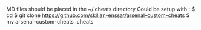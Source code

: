 MD files should be placed in the ~/.cheats directory
Could be setup with :
$ cd
$ git clone https://github.com/skilian-enssat/arsenal-custom-cheats
$ mv arsenal-custom-cheats .cheats